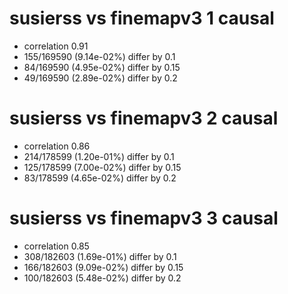 # susierss vs finemapv3  1 causal

- correlation 0.91
- 155/169590 (9.14e-02%) differ by 0.1
- 84/169590 (4.95e-02%) differ by 0.15
- 49/169590 (2.89e-02%) differ by 0.2


# susierss vs finemapv3  2 causal

- correlation 0.86
- 214/178599 (1.20e-01%) differ by 0.1
- 125/178599 (7.00e-02%) differ by 0.15
- 83/178599 (4.65e-02%) differ by 0.2


# susierss vs finemapv3  3 causal

- correlation 0.85
- 308/182603 (1.69e-01%) differ by 0.1
- 166/182603 (9.09e-02%) differ by 0.15
- 100/182603 (5.48e-02%) differ by 0.2


